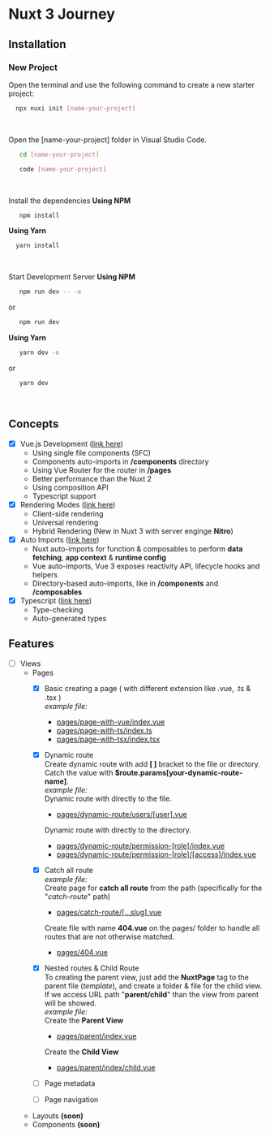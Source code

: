 # Nuxt 3 Journey
## Installation

### New Project
Open the terminal and use the following command to create a new starter project:
```bash
  npx nuxi init [name-your-project]
```
<br/>

Open the [name-your-project] folder in Visual Studio Code.
```bash
   cd [name-your-project]
```

```bash
   code [name-your-project]
```
<br/>

Install the dependencies
<b>Using NPM</b>
```bash
   npm install
```

<b>Using Yarn</b>
```bash
  yarn install
```
<br/>

Start Development Server
<b>Using NPM</b>
```bash
   npm run dev -- -o
```
or
```bash
   npm run dev
```

<b>Using Yarn</b>
```bash
   yarn dev -o
```
or
```bash
   yarn dev
```
<br/>

## Concepts
  - [X] Vue.js Development (<a target="_blank" href="https://v3.nuxtjs.org/guide/concepts/vuejs-development">link here</a>)
    - Using single file components (SFC)
    - Components auto-imports in **/components** directory
    - Using Vue Router for the router in **/pages**
    - Better performance than the Nuxt 2
    - Using composition API
    - Typescript support 
  - [X] Rendering Modes (<a target="_blank" href="https://v3.nuxtjs.org/guide/concepts/rendering">link here</a>)
    - Client-side rendering
    - Universal rendering
    - Hybrid Rendering (New in Nuxt 3 with server enginge **Nitro**)
  - [X] Auto Imports (<a target="_blank" href="https://v3.nuxtjs.org/guide/concepts/auto-imports">link here</a>)
    - Nuxt auto-imports for function & composables to perform **data fetching**, **app context** & **runtime config**
    - Vue auto-imports, Vue 3 exposes reactivity API, lifecycle hooks and helpers
    - Directory-based auto-imports, like in **/components** and **/composables**
  - [X] Typescript (<a target="_blank" href="https://v3.nuxtjs.org/guide/concepts/typescript">link here</a>)
    - Type-checking
    - Auto-generated types

## Features
  - [ ] Views
    - Pages
      - [X] Basic creating a page ( with different extension like .vue, .ts & .tsx )\
      *example file:*
        - <a target="_blank" href="https://github.com/wahyufeb/nuxt3-journey/blob/master/pages/page-with-vue/index.vue">pages/page-with-vue/index.vue</a>
        - <a target="_blank" href="https://github.com/wahyufeb/nuxt3-journey/blob/master/pages/page-with-ts/index.ts">pages/page-with-ts/index.ts</a>
        - <a target="_blank" href="https://github.com/wahyufeb/nuxt3-journey/blob/master/pages/page-with-tsx/index.tsx">pages/page-with-tsx/index.tsx</a>
      - [x] Dynamic route\
      Create dynamic route with add **[ ]** bracket to the file or directory.\
      Catch the value with **$route.params[your-dynamic-route-name]**.\
      *example file:*\
          Dynamic route with directly to the file.
        - <a target="_blank" href="https://github.com/wahyufeb/nuxt3-journey/blob/master/pages/dynamic-route/users/[user].vue">pages/dynamic-route/users/[user].vue</a>
       
        Dynamic route with directly to the directory.
        - <a target="_blank" href="https://github.com/wahyufeb/nuxt3-journey/blob/master/pages/dynamic-route/permission-[role]/index.vue">pages/dynamic-route/permission-[role]/index.vue</a>
        - <a target="_blank" href="https://github.com/wahyufeb/nuxt3-journey/blob/master/pages/dynamic-route/permission-[role]/[access]/index.vue">pages/dynamic-route/permission-[role]/[access]/index.vue</a>
      - [X] Catch all route\
      *example file:*\
        Create page for **catch all route** from the path (specifically for the "*catch-route*" path)
        - <a target="_blank" href="https://github.com/wahyufeb/nuxt3-journey/blob/master/pages/catch-route/[...slug].vue">pages/catch-route/[...slug].vue</a>

        Create file with name **404.vue** on the pages/ folder to handle all routes that are not otherwise matched. 
        - <a target="_blank" href="https://github.com/wahyufeb/nuxt3-journey/blob/master/pages/404.vue">pages/404.vue</a>
      - [X] Nested routes & Child Route\
      To creating the parent view, just add the **NuxtPage** tag to the parent file (*template*), and create a folder & file for the child view.\
      If we access URL path "**parent/child**" than the view from parent will be showed.\
      *example file:*\
        Create the **Parent View**
        - <a target="_blank" href="https://github.com/wahyufeb/nuxt3-journey/blob/master/pages/parent/index.vue">pages/parent/index.vue</a>

        Create the **Child View**
        - <a target="_blank" href="https://github.com/wahyufeb/nuxt3-journey/blob/master/pages/parent/index/child.vue">pages/parent/index/child.vue</a>
      - [ ] Page metadata
      - [ ] Page navigation
    - Layouts **(soon)**
    - Components **(soon)**
